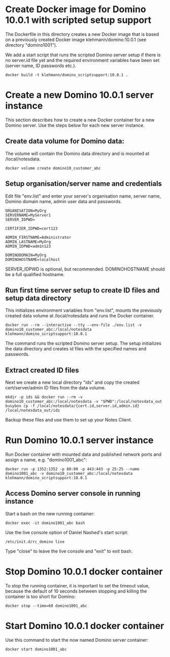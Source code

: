 Create Docker image for Domino 10.0.1 with scripted setup support
=================================================================
The Dockerfile in this directory creates a new Docker image that is based on a previously
created Docker image klehmann/domino:10.0.1 (see directory "domino1001").

We add a start script that runs the scripted Domino server setup if there is no server.id
file yet and the required environment variables have been set (server name, ID passwords etc.).

    docker build -t klehmann/domino_scriptsupport:10.0.1 .


Create a new Domino 10.0.1 server instance
==========================================
This section describes how to create a new Docker container for a new Domino server. Use the steps below for each new server instance.


Create data volume for Domino data:
-----------------------------------
The volume will contain the Domino data directory and is mounted at /local/notesdata.

    docker volume create domino10_customer_abc


Setup organisation/server name and credentials
----------------------------------------------
Edit file "env.list" and enter your server's organisation name, server name, Domino domain name, admin user data and passwords.

    ORGANISATION=MyOrg
    SERVERNAME=MyServer1
    SERVER_IDPWD=

    CERTIFIER_IDPWD=cert123

    ADMIN_FIRSTNAME=Administrator
    ADMIN_LASTNAME=MyOrg
    ADMIN_IDPWD=adm1n123

    DOMINODOMAIN=MyOrg
    DOMINOHOSTNAME=localhost

SERVER_IDPWD is optional, but recommended. DOMINOHOSTNAME should be a full qualified hostname.

Run first time server setup to create ID files and setup data directory
-----------------------------------------------------------------------
This initializes environment variables from "env.list", mounts the previously created data volume at /local/notesdata and runs the Docker container.

    docker run --rm --interactive --tty --env-file ./env.list -v domino10_customer_abc:/local/notesdata klehmann/domino_scriptsupport:10.0.1

The command runs the scripted Domino server setup. The setup initializes the data directory and creates id files with the specified names and passwords.


Extract created ID files
------------------------
Next we create a new local directory "ids" and copy the created cert/server/admin ID files from the data volume.

    mkdir -p ids && docker run --rm -v domino10_customer_abc:/local/notesdata -v "$PWD":/local/notesdata_out busybox cp -f /local/notesdata/{cert.id,server.id,admin.id} /local/notesdata_out/ids

Backup these files and use them to set up your Notes Client.

Run Domino 10.0.1 server instance
=================================

Run Docker container with mounted data and published network ports and assign a name, e.g. "domino1001_abc":

    docker run -p 1352:1352 -p 80:80 -p 443:443 -p 25:25 --name domino1001_abc -v domino10_customer_abc:/local/notesdata klehmann/domino_scriptsupport:10.0.1

Access Domino server console in running instance
------------------------------------------------

Start a bash on the new running container:

    docker exec -it domino1001_abc bash

Use the live console option of Daniel Nashed's start script:

    /etc/init.d/rc_domino live

Type "close" to leave the live console and "exit" to exit bash.

Stop Domino 10.0.1 docker container
===================================

To stop the running container, it is important to set the timeout value, because the default of 10 seconds between stopping and killing the container is too short for Domino:

    docker stop --time=60 domino1001_abc

Start Domino 10.0.1 docker container
====================================

Use this command to start the now named Domino server container:

    docker start domino1001_abc

